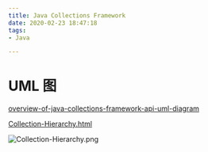 ```yaml
---
title: Java Collections Framework
date: 2020-02-23 18:47:18
tags:
- Java 

---
```


# UML 图

[overview-of-java-collections-framework-api-uml-diagram][1]

[Collection-Hierarchy.html][2]

![Collection-Hierarchy.png](Collection-Hierarchy.png)


  [1]: https://www.codejava.net/java-core/collections/overview-of-java-collections-framework-api-uml-diagram
  [2]: http://www.falkhausen.de/Java-8/java.util/Collection-Hierarchy.html
